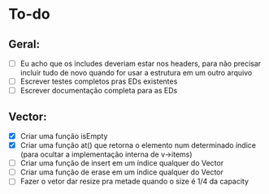 # To-do

## Geral:
- [ ] Eu acho que os includes deveriam estar nos headers, para não precisar incluir tudo de novo quando for usar a estrutura em um outro arquivo  
- [ ] Escrever testes completos pras EDs existentes
- [ ] Escrever documentação completa para as EDs

## Vector:
- [x] Criar uma função isEmpty
- [x] Criar uma função at() que retorna o elemento num determinado índice (para ocultar a implementação interna de v->items)
- [ ] Criar uma função de insert em um índice qualquer do Vector
- [ ] Criar uma função de erase em um índice qualquer do Vector
- [ ] Fazer o vetor dar resize pra metade quando o size é 1/4 da capacity
